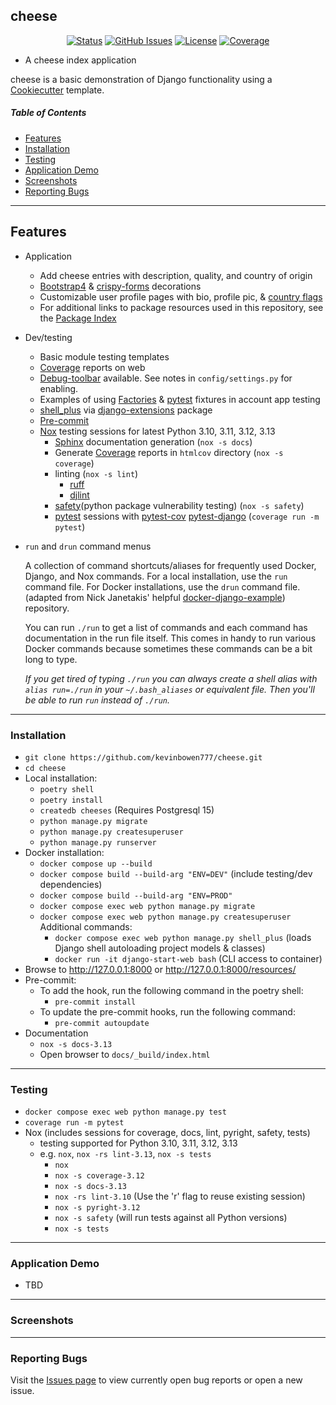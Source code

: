 ## cheese 

<div align="center">

  [![Status](https://img.shields.io/badge/status-active-success.svg)]()
  [![GitHub Issues](https://img.shields.io/github/issues/kevinbowen777/cheese.svg)](https://github.com/kevinbowen777/cheese/issues)
  [![License](https://img.shields.io/badge/license-MIT-blue.svg)](/LICENSE)
  [![Coverage](https://img.shields.io/endpoint?url=https://gist.githubusercontent.com/kevinbowen777/fdfa8a8e6bfdb1aca6a79a1138daca19/raw/cheese_covbadge.json)](https://kevinbowen777.github.io/cheese/)

</div>

- A cheese index application

cheese is a basic demonstration of Django functionality using a [Cookiecutter](https://github.com/feldroy/django-crash-starter) template.


##### Table of Contents
 - [Features](#features)
 - [Installation](#installation)
 - [Testing](#testing)
 - [Application Demo](#application-demo)
 - [Screenshots](#screenshots)
 - [Reporting Bugs](#reporting-bugs)

---

## Features
 - Application
     - Add cheese entries with description, quality, and country of origin
     - [Bootstrap4](https://pypi.org/project/django-bootstrap4/) & [crispy-forms](https://pypi.org/project/django-crispy-forms/) decorations
     - Customizable user profile pages with bio, profile pic, & [country flags](https://pypi.python.org/pypi/django-countries)
     - For additional links to package resources used in this repository, see the [Package Index](docs/package_index.md)
 - Dev/testing
     - Basic module testing templates
     - [Coverage](https://kevinbowen777.github.io/cheese/) reports on web
     - [Debug-toolbar](https://pypi.org/project/django-debug-toolbar/) available. See notes in `config/settings.py` for enabling.
     - Examples of using [Factories](https://pypi.org/project/factory-boy/) & [pytest](https://pypi.org/project/pytest/) fixtures in account app testing
     - [shell_plus](https://django-extensions.readthedocs.io/en/latest/shell_plus.html) via [django-extensions](https://pypi.python.org/pypi/django-extensions/) package
     - [Pre-commit](https://github.com/pre-commit/pre-commit)
     - [Nox](https://pypi.org/project/nox/) testing sessions for latest Python 3.10, 3.11, 3.12, 3.13
         - [Sphinx](https://pypi.org/project/Sphinx/) documentation generation (`nox -s docs`)
         - Generate [Coverage](https://pypi.org/project/coverage/) reports in `htmlcov` directory (`nox -s coverage`)
         - linting (`nox -s lint`)
             - [ruff](https://pypi.org/project/ruff/)
             - [djlint](https://pypi.org/project/djlint/)
         - [safety](https://pypi.org/project/safety/)(python package vulnerability testing) (`nox -s safety`)
         - [pytest](https://docs.pytest.org/en/latest/) sessions with
           [pytest-cov](https://pypi.org/project/pytest-cov/)
           [pytest-django](https://pypi.org/project/pytest-django/) (`coverage run -m pytest`)
  - `run` and `drun` command menus

    A collection of command shortcuts/aliases for frequently used Docker,
    Django, and Nox commands. For a local installation, use the `run` command
    file. For Docker installations, use the `drun` command file.
    (adapted from Nick Janetakis' helpful [docker-django-example](https://github.com/nickjj/docker-django-example)) repository.

    You can run `./run` to get a list of commands and each command has documentation in the run file itself. This comes in handy to run various Docker commands because sometimes these commands can be a bit long to type. 

    *If you get tired of typing `./run` you can always create a shell alias with `alias run=./run` in your `~/.bash_aliases` or equivalent file. Then you'll be able to run `run` instead of `./run`.*

---

### Installation
 - `git clone https://github.com/kevinbowen777/cheese.git`
 - `cd cheese`
 - Local installation:
     - `poetry shell`
     - `poetry install`
     - `createdb cheeses` (Requires Postgresql 15)
     - `python manage.py migrate`
     - `python manage.py createsuperuser`
     - `python manage.py runserver`
 - Docker installation:
     - `docker compose up --build`
     - `docker compose build --build-arg "ENV=DEV"` (include testing/dev dependencies)
     - `docker compose build --build-arg "ENV=PROD"`
     - `docker compose exec web python manage.py migrate`
     - `docker compose exec web python manage.py createsuperuser`
     Additional commands:
       - `docker compose exec web python manage.py shell_plus`
         (loads Django shell autoloading project models & classes)
       - `docker run -it django-start-web bash`
         (CLI access to container)
 - Browse to http://127.0.0.1:8000 or http://127.0.0.1:8000/resources/
 - Pre-commit:
     - To add the hook, run the following command in the poetry shell:
         - `pre-commit install`
     - To update the pre-commit hooks, run the following command:
         - `pre-commit autoupdate`
 - Documentation
     - `nox -s docs-3.13`
     - Open browser to `docs/_build/index.html`

---

### Testing
 - `docker compose exec web python manage.py test`
 - `coverage run -m pytest`
 - Nox (includes sessions for coverage, docs, lint, pyright, safety, tests)
     - testing supported for Python 3.10, 3.11, 3.12, 3.13
     - e.g. `nox`, `nox -rs lint-3.13`, `nox -s tests`
       - `nox`
       - `nox -s coverage-3.12`
       - `nox -s docs-3.13`
       - `nox -rs lint-3.10` (Use the 'r' flag to reuse existing session)
       - `nox -s pyright-3.12`
       - `nox -s safety` (will run tests against all Python versions)
       - `nox -s tests`

---

### Application Demo

 - TBD

---

### Screenshots

---

### Reporting Bugs

   Visit the [Issues page](https://github.com/kevinbowen777/cheese/issues)
      to view currently open bug reports or open a new issue.
